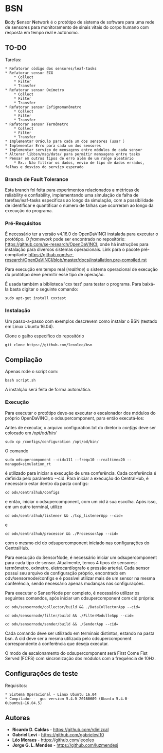 # BSN

**B**ody **S**ensor **N**etwork é o protótipo de sistema de software para uma rede de sensores para monitoramento de sinais vitais do corpo humano com resposta em tempo real e autônomo.

## TO-DO

Tarefas: 

	* Refatorar código dos sensores/leaf-tasks
	* Refatorar sensor ECG
		* Collect
		* Filter
		* Transfer
	* Refatorar sensor Oxímetro
		* Collect
		* Filter
		* Transfer
	* Refatorar sensor Esfigmomanômetro
		* Collect
		* Filter
		* Transfer
	* Refatorar sensor Termômetro
		* Collect
		* Filter
		* Transfer
	* Implementar Oráculo para cada um dos sensores (usar )
	* Implementar Erro para cada um dos sensores
	* Implementar serviço de mensagens entre módulos de cada sensor
	* Alterar libbsn/msg/data/ para permitir mensagens entre tasks
	* Pensar em outros tipos de erro além de um range aleatório
		* Ex.: Não filtrar os dados, envio de tipo de dados errados, falhas e desvios do serviço esperado

	

### Branch de Fault Tolerance

Esta branch foi feita para experimentos relacionados a métricas de reliability e confiability, implementando uma simulação de falha de tarefas/leaf-tasks específicas ao longo da simulação, com a possibilidade de identificar e quantificar o número de falhas que ocorreram ao longo da execução do programa.

### Pré-Requisitos

É necessário ter a versão v4.16.0 do OpenDaVINCI instalada para executar o 
protótipo. O *framework* pode ser encontrado no repositório: 
https://github.com/se-research/OpenDaVINCI, onde há instruções para 
instalação para diversos sistemas operacionais. Link para o pacote 
pré-compilado: https://github.com/se-research/OpenDaVINCI/blob/master/docs/installation.pre-compiled.rst

Para execução em tempo real (*realtime*) o sistema operacional de execução do protótipo deve permitir esse tipo de operação. 

É usada também a biblioteca 'cxx test' para testar o programa. Para 
baixá-la basta digitar o seguinte comando:

```
sudo apt-get install cxxtest
```

### Instalação

Um passo-a-passo com exemplos descrevem como instalar o BSN (testado em Linux Ubuntu 16.04).

Clone o galho específico do repositório

```
git clone https://github.com/leooleo/bsn
```

## Compilação

Apenas rode o script com:

```
bash script.sh
```

A instalção será feita de forma automática.

### Execução

Para executar o protótipo deve-se executar o escalonador dos módulos do próprio OpenDaVINCI, o odsupercomponent, para então executá-los:

Antes de executar, o arquivo configuration.txt do diretorio *configs* deve ser colocado em */opt/od/bin/*

```
sudo cp /configs/configuration /opt/od/bin/
```
O comando 

```
sudo odsupercomponent --cid=111 --freq=10 --realtime=20 --managed=simulation_rt
```
é utilizado para iniciar a execução de uma conferência. Cada conferência é definida pelo parâmetro --cid. Para iniciar a execução do CentralHub, é necessário estar dentro da pasta configs:

```
cd odv/centralhub/configs
```
e então, iniciar o odsupercomponent, com um cid à sua escolha. Após isso, em um outro terminal, utilize
```
cd odv/centralhub/listener && ./tcp_listenerApp --cid=
```
e 
```
cd odv/centralhub/processor && ./ProcessorApp --cid= 
```
com o mesmo cid do odsupercomponent iniciado nas configurações do CentralHub. 

Para execução do SensorNode, é necessário iniciar um odsupercomponent para cada tipo de sensor. Atualmente, temos 4 tipos de sensores: termômetro, oxímetro, eletrocardíografo e pressão arterial. Cada sensor possui seu arquivo de configuração próprio, encontrado em odv/sensornode/configs e é possível utilizar mais de um sensor na mesma conferência, sendo necessário apenas mudanças nas configurações.

Para executar o SensorNode por completo, é necessário utilizar os seguintes comandos, após iniciar um odsupercomponent com cid própria:
```
cd odv/sensornode/collector/build && ./DataCollectorApp --cid=
```
```
cd odv/sensornode/filter/build && ./FilterModulleApp --cid=
```
```
cd odv/sensornode/sender/build && ./SenderApp --cid=
```
Cada comando deve ser utilizado em terminais distintos, estando na pasta bsn. A cid deve ser a mesma utilizada pelo odsupercomponent correspondente à conferência que deseja executar.

O modo de escalonamento do odsupercomponent será First Come Fist Served (FCFS) com sincronização dos módulos com a frequência de 10Hz.

## Configurações de teste

Requisitos: 

	* Sistema Operacional - Linux Ubuntu 16.04
	* Compilador -  gcc version 5.4.0 20160609 (Ubuntu 5.4.0-6ubuntu1~16.04.5)

## Autores

* **Ricardo D. Caldas** - https://github.com/rdinizcal
* **Gabriel Levi** - https://github.com/gabrielevi10
* **Léo Moraes** - https://github.com/leooleo
* **Jorge G. L. Mendes** - https://github.com/luzmendesj 
